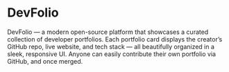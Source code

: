 # DevFolio
DevFolio — a modern open-source platform that showcases a curated collection of developer portfolios. Each portfolio card displays the creator’s GitHub repo, live website, and tech stack — all beautifully organized in a sleek, responsive UI. Anyone can easily contribute their own portfolio via GitHub, and once merged.
